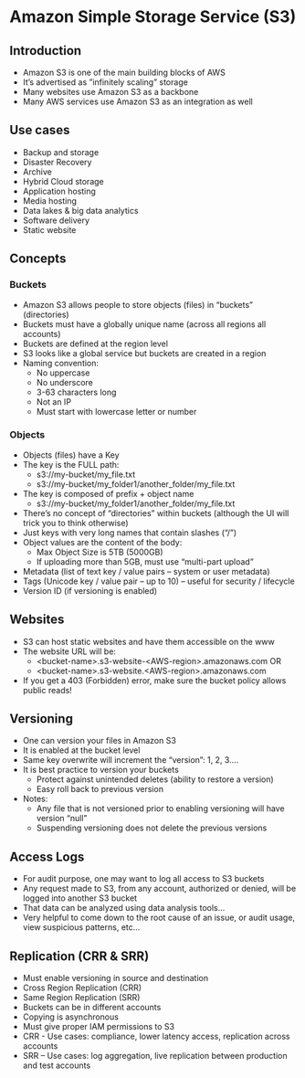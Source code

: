 # Amazon Simple Storage Service (S3)

## Introduction

* Amazon S3 is one of the main building blocks of AWS
* It’s advertised as ”infinitely scaling” storage
* Many websites use Amazon S3 as a backbone
* Many AWS services use Amazon S3 as an integration as well

## Use cases
* Backup and storage
* Disaster Recovery
* Archive
* Hybrid Cloud storage
* Application hosting
* Media hosting
* Data lakes & big data analytics
* Software delivery
* Static website

## Concepts

### Buckets
* Amazon S3 allows people to store objects (files) in “buckets” (directories)
* Buckets must have a globally unique name (across all regions all accounts)
* Buckets are defined at the region level
* S3 looks like a global service but buckets are created in a region
* Naming convention:
    * No uppercase
    * No underscore
    * 3-63 characters long
    * Not an IP
    * Must start with lowercase letter or number

### Objects
* Objects (files) have a Key
* The key is the FULL path:
    * s3://my-bucket/my_file.txt
    * s3://my-bucket/my\_folder1/another\_folder/my_file.txt
* The key is composed of prefix + object name
    * s3://my-bucket/my\_folder1/another\_folder/my\_file.txt
* There’s no concept of “directories” within buckets (although the UI will trick you to think otherwise)
* Just keys with very long names that contain slashes (“/”)
* Object values are the content of the body:
    * Max Object Size is 5TB (5000GB)
    * If uploading more than 5GB, must use “multi-part upload”
* Metadata (list of text key / value pairs – system or user metadata)
* Tags (Unicode key / value pair – up to 10) – useful for security / lifecycle
* Version ID (if versioning is enabled)

## Websites
* S3 can host static websites and have them accessible on the www
* The website URL will be:
    * \<bucket-name>.s3-website-\<AWS-region>.amazonaws.com OR
    * \<bucket-name>.s3-website.\<AWS-region>.amazonaws.com
* If you get a 403 (Forbidden) error, make sure the bucket policy allows public reads!

## Versioning
* One can version your files in Amazon S3
* It is enabled at the bucket level
* Same key overwrite will increment the “version”: 1, 2, 3….
* It is best practice to version your buckets
    * Protect against unintended deletes (ability to restore a version)
    * Easy roll back to previous version
* Notes:
    * Any file that is not versioned prior to enabling versioning will have version “null”
    * Suspending versioning does not delete the previous versions

## Access Logs
* For audit purpose, one may want to log all access to S3 buckets
* Any request made to S3, from any account, authorized or denied, will be logged into another S3 bucket
* That data can be analyzed using data analysis tools…
* Very helpful to come down to the root cause of an issue, or audit usage, view suspicious patterns, etc…

## Replication (CRR & SRR)
* Must enable versioning in source and destination
* Cross Region Replication (CRR)
* Same Region Replication (SRR)
* Buckets can be in different accounts
* Copying is asynchronous
* Must give proper IAM permissions to S3
* CRR - Use cases: compliance, lower latency access, replication across accounts
* SRR – Use cases: log aggregation, live replication between production and test accounts
